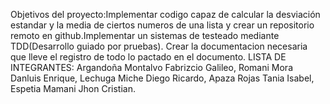 Objetivos del proyecto:Implementar codigo capaz de calcular la desviación estandar y la media de ciertos numeros de una lista y
crear un repositorio remoto en github.Implementar un sistemas de testeado mediante TDD(Desarrollo guiado por pruebas). 
Crear la documentacion necesaria que lleve el registro de todo lo pactado en el documento.
LISTA DE INTEGRANTES: Argandoña Montalvo Fabrizcio Galileo, Romani Mora Danluis Enrique, Lechuga Miche Diego Ricardo, Apaza Rojas Tania Isabel, Espetia Mamani Jhon Cristian.
